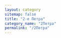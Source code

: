 ```yaml
---
layout: category
sitemap: false
title: "2-е Петра"
category_name: "2Петра"
permalink: "/2Петра"
---
```

